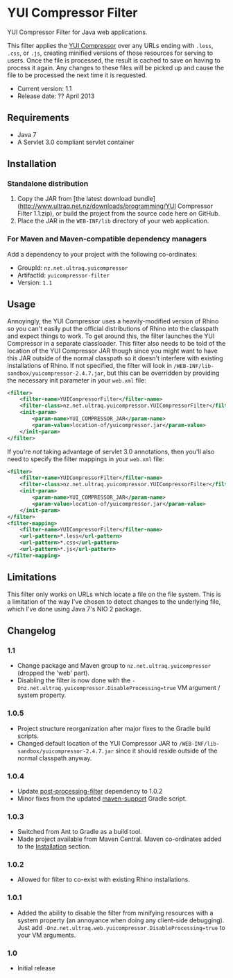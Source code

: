 
YUI Compressor Filter
=====================

YUI Compressor Filter for Java web applications.

This filter applies the [YUI Compressor](http://developer.yahoo.com/yui/compressor/)
over any URLs ending with `.less`, `.css`, or `.js`, creating minified versions
of those resources for serving to users.  Once the file is processed, the result
is cached to save on having to process it again.  Any changes to these files
will be picked up and cause the file to be processed the next time it is
requested.

 - Current version: 1.1
 - Release date: ?? April 2013


Requirements
------------

 - Java 7
 - A Servlet 3.0 compliant servlet container


Installation
------------

### Standalone distribution
1. Copy the JAR from [the latest download bundle](http://www.ultraq.net.nz/downloads/programming/YUI Compressor Filter 1.1.zip),
   or build the project from the source code here on GitHub.
2. Place the JAR in the `WEB-INF/lib` directory of your web application.

### For Maven and Maven-compatible dependency managers
Add a dependency to your project with the following co-ordinates:

 - GroupId: `nz.net.ultraq.yuicompressor`
 - ArtifactId: `yuicompressor-filter`
 - Version: `1.1`


Usage
-----

Annoyingly, the YUI Compressor uses a heavily-modified version of Rhino so you
can't easily put the official distributions of Rhino into the classpath and
expect things to work.  To get around this, the filter launches the YUI
Compressor in a separate classloader.  This filter also needs to be told of the
location of the YUI Compressor JAR though since you might want to have this JAR
outside of the normal classpath so it doesn't interfere with existing
installations of Rhino.  If not specified, the filter will look in `/WEB-INF/lib-sandbox/yuicompressor-2.4.7.jar`,
but this can be overridden by providing the necessary init parameter in your `web.xml`
file:

```xml
<filter>
	<filter-name>YUICompressorFilter</filter-name>
	<filter-class>nz.net.ultraq.yuicompressor.YUICompressorFilter</filter-class>
	<init-param>
		<param-name>YUI_COMPRESSOR_JAR</param-name>
		<param-value>location-of/yuicompressor.jar</param-value>
	</init-param>
</filter>
```

If you're _not_ taking advantage of servlet 3.0 annotations, then you'll also
need to specify the filter mappings in your `web.xml` file:

```xml
<filter>
	<filter-name>YUICompressorFilter</filter-name>
	<filter-class>nz.net.ultraq.yuicompressor.YUICompressorFilter</filter-class>
	<init-param>
		<param-name>YUI_COMPRESSOR_JAR</param-name>
		<param-value>location-of/yuicompressor.jar</param-value>
	</init-param>
</filter>
<filter-mapping>
	<filter-name>YUICompressorFilter</filter-name>
	<url-pattern>*.less</url-pattern>
	<url-pattern>*.css</url-pattern>
	<url-pattern>*.js</url-pattern>
</filter-mapping>
```


Limitations
-----------

This filter only works on URLs which locate a file on the file system.  This is
a limitation of the way I've chosen to detect changes to the underlying file,
which I've done using Java 7's NIO 2 package.


Changelog
---------

### 1.1
 - Change package and Maven group to `nz.net.ultraq.yuicompressor` (dropped the
   'web' part).
 - Disabling the filter is now done with the `-Dnz.net.ultraq.yuicompressor.DisableProcessing=true`
   VM argument / system property.

### 1.0.5
 - Project structure reorganization after major fixes to the Gradle build
   scripts.
 - Changed default location of the YUI Compressor JAR to `/WEB-INF/lib-sandbox/yuicompressor-2.4.7.jar`
   since it should reside outside of the normal classpath anyway.

### 1.0.4
 - Update [post-processing-filter](https://github.com/ultraq/post-processing-filter)
   dependency to 1.0.2
 - Minor fixes from the updated [maven-support](https://github.com/ultraq/gradle-support)
   Gradle script.

### 1.0.3
 - Switched from Ant to Gradle as a build tool.
 - Made project available from Maven Central.  Maven co-ordinates added to the
   [Installation](#installation) section.

### 1.0.2
 - Allowed for filter to co-exist with existing Rhino installations.

### 1.0.1
 - Added the ability to disable the filter from minifying resources with a
   system property (an annoyance when doing any client-side debugging).  Just
   add `-Dnz.net.ultraq.web.yuicompressor.DisableProcessing=true` to your VM
   arguments.

### 1.0
 - Initial release
